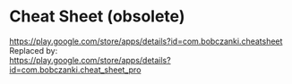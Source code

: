 # Cheat Sheet (obsolete)
https://play.google.com/store/apps/details?id=com.bobczanki.cheatsheet  
Replaced by:  
https://play.google.com/store/apps/details?id=com.bobczanki.cheat_sheet_pro
